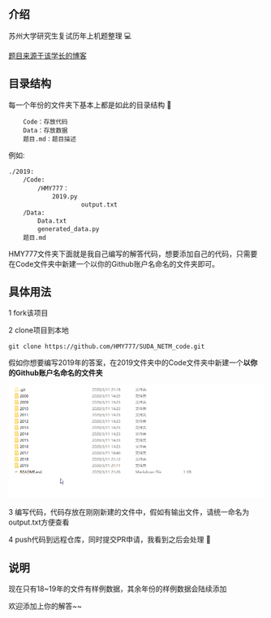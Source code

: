 ## 介绍 

苏州大学研究生复试历年上机题整理 💻

[题目来源于该学长的博客](http://www.zivblog.top/categories/研究生复试/)

## 目录结构

每一个年份的文件夹下基本上都是如此的目录结构 📂

```
	Code：存放代码
	Data：存放数据
	题目.md：题目描述
```

例如:

```
./2019:
	/Code:
		/HMY777：
			2019.py
            		output.txt
    /Data:
    	Data.txt
    	generated_data.py
    题目.md
```

HMY777文件夹下面就是我自己编写的解答代码，想要添加自己的代码，只需要在Code文件夹中新建一个以你的Github账户名命名的文件夹即可。

## 具体用法

1 fork该项目

2 clone项目到本地

```
git clone https://github.com/HMY777/SUDA_NETM_code.git
```

假如你想要编写2019年的答案，在2019文件夹中的Code文件夹中新建一个**以你的Github账户名命名的文件夹**

![新建code](.\README.assets\新建code.gif)

3 编写代码，代码存放在刚刚新建的文件中，假如有输出文件，请统一命名为output.txt方便查看

4 push代码到远程仓库，同时提交PR申请，我看到之后会处理 👀

## 说明

现在只有18~19年的文件有样例数据，其余年份的样例数据会陆续添加

欢迎添加上你的解答~~



